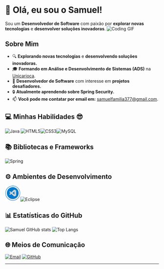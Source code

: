 # 👋 Olá, eu sou o **Samuel!**

Sou um **Desenvolvedor de Software** com paixão por **explorar novas tecnologias** e **desenvolver soluções inovadoras**.
![Coding GIF](https://media.giphy.com/media/WUlplcMpOCEmTGBtBW/giphy.gif)


## **Sobre Mim**

- 🔍 **Explorando novas tecnologias** e **desenvolvendo soluções inovadoras.**
- 🎓 **Formando em Análise e Desenvolvimento de Sistemas (ADS)** na [Unicarioca](https://unicarioca.edu.br/).
- 💼 **Desenvolvedor de Software** com interesse em **projetos desafiadores.**
- 🔒 **Atualmente aprendendo sobre Spring Security.**
- 📫 **Você pode me contatar por email em:** [samuelfamilia377@gmail.com](mailto:samuelfamilia377@gmail.com).

## **💻 Minhas Habilidades 😎**

<img width="50px" src="https://cdn.jsdelivr.net/gh/devicons/devicon@latest/icons/java/java-original.svg" alt="Java" /> <img width="50px" src="https://cdn.jsdelivr.net/gh/devicons/devicon@latest/icons/html5/html5-original-wordmark.svg" alt="HTML5" /><img width="50px" src="https://cdn.jsdelivr.net/gh/devicons/devicon@latest/icons/css3/css3-original-wordmark.svg" alt="CSS3" /><img width="50px" src="https://cdn.jsdelivr.net/gh/devicons/devicon@latest/icons/mysql/mysql-original.svg" alt="MySQL" /> 



## **📚 Bibliotecas e Frameworks**

<img width="45px" src="https://cdn.jsdelivr.net/gh/devicons/devicon@latest/icons/spring/spring-original.svg" alt="Spring" />

## **⚙️ Ambientes de Desenvolvimento**

<img width="50px" src="https://github.com/Pedro-Murilo/icons-for-readme/blob/main/.github/vscode-icon.svg" alt="VSCode" /><img width="50px" src="https://cdn.jsdelivr.net/gh/devicons/devicon@latest/icons/eclipse/eclipse-original.svg" alt="Eclipse" />

## **📊 Estatísticas do GitHub**

![Samuel GitHub stats](https://github-readme-stats.vercel.app/api?username=SamuelSantos20&show_icons=true&theme=aura) 
![Top Langs](https://github-readme-stats.vercel.app/api/top-langs/?username=SamuelSantos20&layout=compact&theme=vision-friendly-dark)

## **🌐 Meios de Comunicação**

[![Email](https://img.shields.io/badge/Email-blue?style=for-the-badge&logo=gmail)](mailto:samuelfamilia377@gmail.com)
[![GitHub](https://img.shields.io/badge/GitHub-181717?style=for-the-badge&logo=github&logoColor=white)](https://github.com/SamuelSantos20)

---
